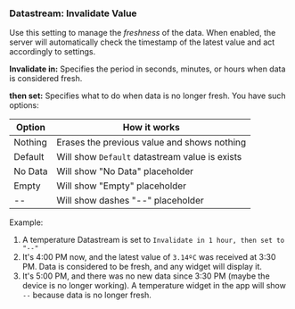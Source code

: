 ### Datastream: Invalidate Value

Use this setting to manage the *freshness* of the data. When enabled, 
the server will automatically check the timestamp of the latest value and act accordingly to settings.


**Invalidate in:** 
Specifies the period in seconds, minutes, or hours when data is considered fresh.

**then set:** 
Specifies what to do when data is no longer fresh. You have such options: 

| Option  | How it works                                            |
|---------|---------------------------------------------------------|
| Nothing | Erases the previous value and shows nothing |
| Default | Will show `Default` datastream value is exists          |
| No Data | Will show "No Data" placeholder                         |
| Empty   | Will show "Empty" placeholder                           |
| --      | Will show dashes "--" placeholder                       |


Example: 
1. A temperature Datastream is set to `Invalidate in 1 hour, then set to "--"`
2. It's 4:00 PM now, and the latest value of `3.14ºC` was received at 3:30 PM. Data is considered to be fresh, and any widget will display it. 
3. It's 5:00 PM, and there was no new data since 3:30 PM (maybe the device is no longer working). A temperature widget in the app will show `--` because data is no longer fresh.
